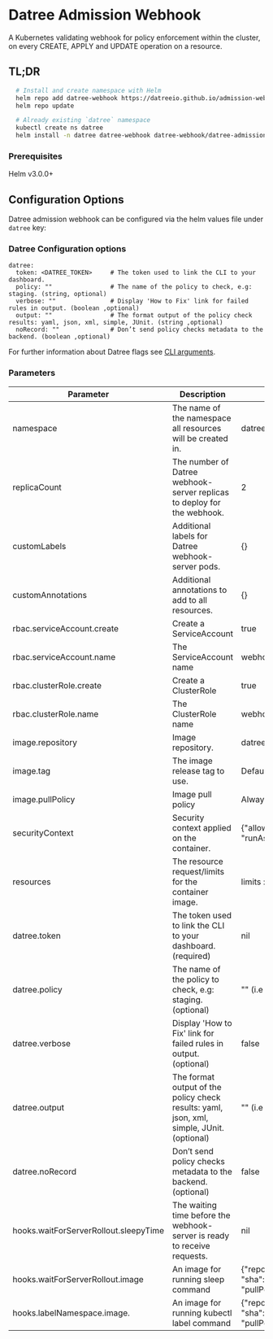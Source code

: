 # Datree Admission Webhook

A Kubernetes validating webhook for policy enforcement within the cluster, on every CREATE, APPLY and UPDATE operation
on a resource.

## TL;DR

```bash
  # Install and create namespace with Helm
  helm repo add datree-webhook https://datreeio.github.io/admission-webhook-datree/
  helm repo update

  # Already existing `datree` namespace
  kubectl create ns datree
  helm install -n datree datree-webhook datree-webhook/datree-admission-webhook --set datree.token=<DATREE_TOKEN>
```

### Prerequisites

Helm v3.0.0+

## Configuration Options

Datree admission webhook can be configured via the helm values file under `datree` key:

### Datree Configuration options

```
datree:
  token: <DATREE_TOKEN>     # The token used to link the CLI to your dashboard.
  policy: ""                # The name of the policy to check, e.g: staging. (string, optional)
  verbose: ""               # Display 'How to Fix' link for failed rules in output. (boolean ,optional)
  output: ""                # The format output of the policy check results: yaml, json, xml, simple, JUnit. (string ,optional)
  noRecord: ""              # Don’t send policy checks metadata to the backend. (boolean ,optional)
```

For further information about Datree flags see [CLI arguments](https://hub.datree.io/setup/cli-arguments).

### Parameters

| Parameter                             | Description                                                                               | Default                                                                                                                                     |
|---------------------------------------|-------------------------------------------------------------------------------------------|---------------------------------------------------------------------------------------------------------------------------------------------|
| namespace                             | The name of the namespace all resources will be created in.                               | datree                                                                                                                                      |
| replicaCount                          | The number of Datree webhook-server replicas to deploy for the webhook.                   | 2                                                                                                                                           |
| customLabels                          | Additional labels for Datree webhook-server pods.                                         | {}                                                                                                                                          |
| customAnnotations                     | Additional annotations to add to all resources.                                           | {}                                                                                                                                          |
| rbac.serviceAccount.create            | Create a ServiceAccount                                                                   | true                                                                                                                                        |
| rbac.serviceAccount.name              | The ServiceAccount name                                                                   | webhook-server-datree                                                                                                                       |
| rbac.clusterRole.create               | Create a ClusterRole                                                                      | true                                                                                                                                        |
| rbac.clusterRole.name                 | The ClusterRole name                                                                      | webhook-server-datree                                                                                                                       |
| image.repository                      | Image repository.                                                                         | datree/admission-webhook                                                                                                                    |
| image.tag                             | The image release tag to use.                                                             | Defaults to Chart appVersion                                                                                                                |
| image.pullPolicy                      | Image pull policy                                                                         | Always                                                                                                                                      |
| securityContext                       | Security context applied on the container.                                                | {"allowPrivilegeEscalation":false,"readOnlyRootFilesystem":true, "runAsNonRoot":true,"runAsUser":25000}                                     |
| resources                             | The resource request/limits for the container image.                                      | limits :cpu: 1000m, memory: 512Mi requests: cpu:100m, memory:256Mi                                                                          |
| datree.token                          | The token used to link the CLI to your dashboard. (required)                              | nil                                                                                                                                         |
| datree.policy                         | The name of the policy to check, e.g: staging. (optional)                                 | "" (i.e "default")                                                                                                                          |
| datree.verbose                        | Display 'How to Fix' link for failed rules in output. (optional)                          | false                                                                                                                                       |
| datree.output                         | The format output of the policy check results: yaml, json, xml, simple, JUnit. (optional) | "" (i.e beautiful😊)                                                                                                                        |
| datree.noRecord                       | Don’t send policy checks metadata to the backend. (optional)                              | false                                                                                                                                       |
| hooks.waitForServerRollout.sleepyTime | The waiting time before the webhook-server is ready to receive requests.                  | nil                                                                                                                                         |
| hooks.waitForServerRollout.image      | An image for running sleep command                                                        | {"repository": "alpine", "sha":"sha256:1304f174557314a7ed9eddb4eab12fed12cb0cd9809e4c28f29af86979a3c870", "pullPolicy":"Always"}            |
| hooks.labelNamespace.image.           | An image for running kubectl label command                                                | {"repository": "bitnami/kubectl", "sha":"sha256:d3c17f1dc6e665dcc78e8c14a83ae630bc3d65b07ea11c5f1a012c2c6786d039", "pullPolicy":"Always"}   |
